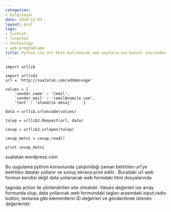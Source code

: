 ```yaml
---
categories:
- bilgisayar
date: 2010-12-03
layout: post
tags:
- turkish
- longread
- technology
- web-programlama
title: Python ile Url Post kullanarak web sayfalarına konsol üzerinden veri yollamak
---
```


```
import urllib

import urllib2
url = 'http://suatatan.com/addmessage'

values = {
    'sender_name' : 'Cemil',
    'sender_mail' : 'cemil@cemile.com',
    'text' : 'otomatik mesaj' 	  }

data = urllib.urlencode(values)

talep = urllib2.Request(url, data)

cevap = urllib2.urlopen(talep)

cevap_metni = cevap.read()

print cevap_metni
```

suatatan.wordpress.com

Bu uygulama python konsolunda çalıştırıldığı zaman belirtilen url'ye belirtilen datalar yollanır ve sonuç ekrana print edilir.  Buradaki url web formun kendisi değil data yollanacak web formdaki html dosyalarında <form> tagında action ile yönlendirilen site olmalıdır. Values değerleri ise array formunda olup, data yollancak web formundaki <form> tagları arasındaki input,radio button, textarea gibi elementlerin ID değerleri ve gönderilmek istenen değerleridir.
